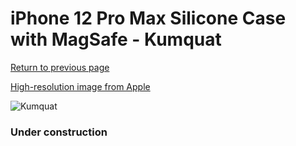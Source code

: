 # iPhone 12 Pro Max Silicone Case with MagSafe - Kumquat

[Return to previous page](/iphone_12)

[High-resolution image from Apple](https://store.storeimages.cdn-apple.com/8756/as-images.apple.com/is/MHL83?wid=4500&hei=4500&fmt=png)

<div style="width: 384px"><img src="/everysource/MHL83.png" alt="Kumquat"></div>

### Under construction
